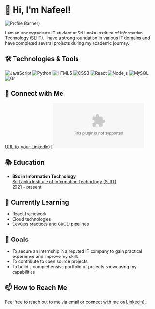 # 👋 Hi, I'm Nafeel!

![Profile Banner](https://avatars.githubusercontent.com/u/127679674?s=400&u=fe95e02cad43338d3b262092e53108977e84f182&v=4))

I am an undergraduate IT student at Sri Lanka Institute of Information Technology (SLIIT). I have a strong foundation in various IT domains and have completed several projects during my academic journey.

## 🛠️ Technologies & Tools

![JavaScript](https://img.shields.io/badge/JavaScript-F7DF1E?style=flat&logo=javascript&logoColor=black)
![Python](https://img.shields.io/badge/Python-3776AB?style=flat&logo=python&logoColor=white)
![HTML5](https://img.shields.io/badge/HTML5-E34F26?style=flat&logo=html5&logoColor=white)
![CSS3](https://img.shields.io/badge/CSS3-1572B6?style=flat&logo=css3&logoColor=white)
![React](https://img.shields.io/badge/React-61DAFB?style=flat&logo=react&logoColor=black)
![Node.js](https://img.shields.io/badge/Node.js-339933?style=flat&logo=node-dot-js&logoColor=white)
![MySQL](https://img.shields.io/badge/MySQL-4479A1?style=flat&logo=mysql&logoColor=white)
![Git](https://img.shields.io/badge/Git-F05032?style=flat&logo=git&logoColor=white)

## 💬 Connect with Me

[URL-to-your-LinkedIn](https://www.linkedin.com/in/nafeel-s-m-a92348270/))
[![Email](nafeelsm2018@gmail.com)

## 📚 Education

- **BSc in Information Technology**  
  [Sri Lanka Institute of Information Technology (SLIIT)](https://www.sliit.lk)  
  2021 - present

## 🌱 Currently Learning

- React framework
- Cloud technologies
- DevOps practices and CI/CD pipelines

## 🎯 Goals

- To secure an internship in a reputed IT company to gain practical experience and improve my skills
- To contribute to open source projects
- To build a comprehensive portfolio of projects showcasing my capabilities

## 📫 How to Reach Me

Feel free to reach out to me via [email](nafeelsm2018@gmail.com) or connect with me on [LinkedIn](https://www.linkedin.com/in/nafeel-s-m-a92348270/)).

